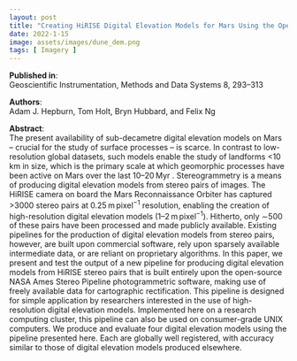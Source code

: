 ```yaml
---
layout: post
title: "Creating HiRISE Digital Elevation Models for Mars Using the Open-source Ames Stereo Pipeline"
date: 2022-1-15
image: assets/images/dune_dem.png
tags: [ Imagery ]
---
```


**Published in**:   
Geoscientific Instrumentation, Methods and Data Systems 8, 293–313

**Authors**:   
Adam J. Hepburn, Tom Holt, Bryn Hubbard, and Felix Ng

**Abstract**:   
The present availability of sub-decametre digital elevation models on Mars – crucial for the study of surface processes – is scarce. In contrast to low-resolution global datasets, such models enable the study of landforms <10 km in size, which is the primary scale at which geomorphic processes have been active on Mars over the last 10–20 Myr . Stereogrammetry is a means of producing digital elevation models from stereo pairs of images. The HiRISE camera on board the Mars Reconnaissance Orbiter has captured >3000 stereo pairs at 0.25 m pixel<sup>−1</sup> resolution, enabling the creation of high-resolution digital elevation models (1–2 m pixel<sup>−1</sup>). Hitherto, only ∼500 of these pairs have been processed and made publicly available. Existing pipelines for the production of digital elevation models from stereo pairs, however, are built upon commercial software, rely upon sparsely available intermediate data, or are reliant on proprietary algorithms. In this paper, we present and test the output of a new pipeline for producing digital elevation models from HiRISE stereo pairs that is built entirely upon the open-source NASA Ames Stereo Pipeline photogrammetric software, making use of freely available data for cartographic rectification. This pipeline is designed for simple application by researchers interested in the use of high-resolution digital elevation models. Implemented here on a research computing cluster, this pipeline can also be used on consumer-grade UNIX computers. We produce and evaluate four digital elevation models using the pipeline presented here. Each are globally well registered, with accuracy similar to those of digital elevation models produced elsewhere.